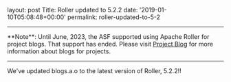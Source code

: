 
layout: post
Title: Roller updated to 5.2.2
date: '2019-01-10T05:08:48+00:00'
permalink: roller-updated-to-5-2

<hr/>
**Note**: Until June, 2023, the ASF supported using Apache Roller for project blogs. That support has ended. Please visit <a href="https://infra.apache.org/project-blogs.html" target="_blank">Project Blog</a> for more information about blogs for projects.
<hr/>
<p>We've updated blogs.a.o to the latest version of Roller, 5.2.2!!</p> 
  <p> </p> 
  <p> </p> 
  <p><br /></p>
